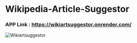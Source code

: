 # Wikipedia-Article-Suggestor
### APP Link : https://wikiartsuggestor.onrender.com/
![Wikiartsuggestor](https://user-images.githubusercontent.com/65489741/211846107-57435504-c19d-4d62-bbe9-06ea29ee12d9.jpg)
